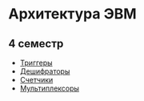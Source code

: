 # Архитектура ЭВМ

## 4 семестр

- [Триггеры](https://github.com/s3menchuk/bmstu-evm/tree/main/4sem/triggers)
- [Дешифраторы](https://github.com/s3menchuk/bmstu-evm/tree/main/4sem/decoders)
- [Счетчики](https://github.com/s3menchuk/bmstu-evm/tree/main/4sem/counters)
- [Мультиплексоры](https://github.com/s3menchuk/bmstu-evm/tree/main/4sem/multiplexers)
